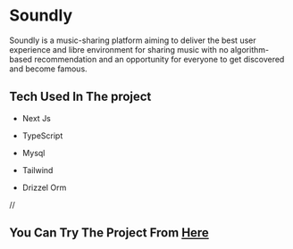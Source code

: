 # Soundly

Soundly is a music-sharing platform aiming to deliver the best user experience and libre environment for sharing music with no algorithm-based recommendation and an opportunity for everyone to get discovered and become famous.

## Tech Used In The project

- Next Js

- TypeScript

- Mysql

- Tailwind

- Drizzel Orm

//

## You Can Try The Project From [Here](https://soundly-peach.vercel.app/)
